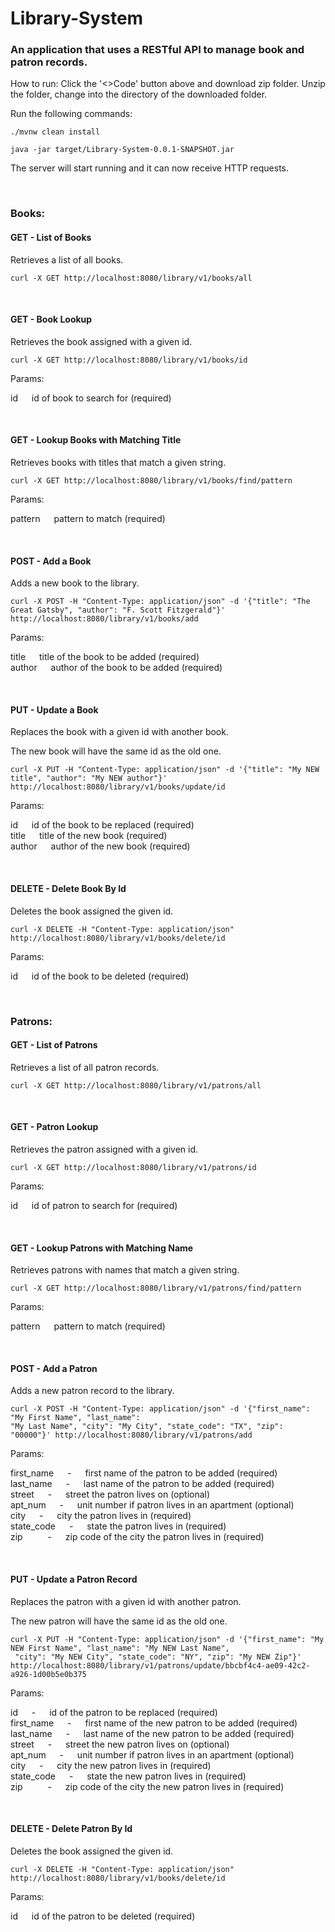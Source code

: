 # Library-System

### An application that uses a RESTful API to manage book and patron records.

How to run:
Click the '<>Code' button above and download zip folder.
Unzip the folder, change into the directory of the downloaded folder.

Run the following commands:
```
./mvnw clean install
```
```
java -jar target/Library-System-0.0.1-SNAPSHOT.jar
```

The server will start running and it can now receive HTTP requests.


<br />


###  Books:

#### GET - List of Books
Retrieves a list of all books.
```
curl -X GET http://localhost:8080/library/v1/books/all
```

<br />


#### GET - Book Lookup
Retrieves the book assigned with a given id.
```
curl -X GET http://localhost:8080/library/v1/books/id
```

Params:

id &emsp;   id of book to search for (required)


<br />


#### GET - Lookup Books with Matching Title
Retrieves books with titles that match a given string.
```
curl -X GET http://localhost:8080/library/v1/books/find/pattern 
```

Params:

pattern &emsp;  pattern to match (required)


<br />


#### POST - Add a Book
Adds a new book to the library.
```
curl -X POST -H "Content-Type: application/json" -d '{"title": "The Great Gatsby", "author": "F. Scott Fitzgerald"}' http://localhost:8080/library/v1/books/add
```
Params:

title &emsp;    title of the book to be added (required) \
author &emsp;   author of the book to be added (required)


<br />


#### PUT - Update a Book
Replaces the book with a given id with another book.

The new book will have the same id as the old one. 

```
curl -X PUT -H "Content-Type: application/json" -d '{"title": "My NEW title", "author": "My NEW author"}' http://localhost:8080/library/v1/books/update/id
```

Params:

id &emsp;   id of the book to be replaced (required) \
title &emsp;    title of the new book (required) \
author &emsp;   author of the new book (required)


<br/>


#### DELETE - Delete Book By Id
Deletes the book assigned the given id.

```
curl -X DELETE -H "Content-Type: application/json" http://localhost:8080/library/v1/books/delete/id
```

Params:

id &emsp;   id of the book to be deleted (required)


<br/>


### Patrons:

#### GET - List of Patrons
Retrieves a list of all patron records.
```
curl -X GET http://localhost:8080/library/v1/patrons/all
```

<br />


#### GET - Patron Lookup
Retrieves the patron assigned with a given id.
```
curl -X GET http://localhost:8080/library/v1/patrons/id
```

Params:

id &emsp;   id of patron to search for (required)


<br />


#### GET - Lookup Patrons with Matching Name
Retrieves patrons with names that match a given string.
```
curl -X GET http://localhost:8080/library/v1/patrons/find/pattern 
```

Params:

pattern &emsp;  pattern to match (required)


<br />


#### POST - Add a Patron
Adds a new patron record to the library.
```
curl -X POST -H "Content-Type: application/json" -d '{"first_name": "My First Name", "last_name": 
"My Last Name", "city": "My City", "state_code": "TX", "zip": "00000"}' http://localhost:8080/library/v1/patrons/add
```
Params:

first_name &emsp; - &emsp; first name of the patron to be added (required) \
last_name &emsp; - &emsp;  last name of the patron to be added (required) \
street &emsp; - &emsp;    street the patron lives on (optional) \
apt_num &emsp; - &emsp;   unit number if patron lives in an apartment (optional) \
city &emsp; - &emsp;   city the patron lives in (required) \
state_code &emsp; - &emsp;   state the patron lives in (required) \
zip &emsp; &emsp; - &emsp;    zip code of the city the patron lives in (required) 


<br />


#### PUT - Update a Patron Record
Replaces the patron with a given id with another patron.

The new patron will have the same id as the old one.

```
curl -X PUT -H "Content-Type: application/json" -d '{"first_name": "My NEW First Name", "last_name": "My NEW Last Name",
 "city": "My NEW City", "state_code": "NY", "zip": "My NEW Zip"}' http://localhost:8080/library/v1/patrons/update/bbcbf4c4-ae09-42c2-a926-1d00b5e0b375
```


Params:

id &emsp; - &emsp;   id of the patron to be replaced (required) \
first_name &emsp; - &emsp; first name of the new patron to be added (required) \
last_name &emsp; - &emsp;  last name of the new patron to be added (required) \
street &emsp; - &emsp;    street the new patron lives on (optional) \
apt_num &emsp; - &emsp;   unit number if patron lives in an apartment (optional) \
city &emsp; - &emsp;   city the new patron lives in (required) \
state_code &emsp; - &emsp;   state the new patron lives in (required) \
zip &emsp; &emsp; - &emsp;    zip code of the city the new patron lives in (required)


<br/>

#### DELETE - Delete Patron By Id
Deletes the book assigned the given id.

```
curl -X DELETE -H "Content-Type: application/json" http://localhost:8080/library/v1/books/delete/id
```

Params:

id &emsp;   id of the patron to be deleted (required)


<br/>
